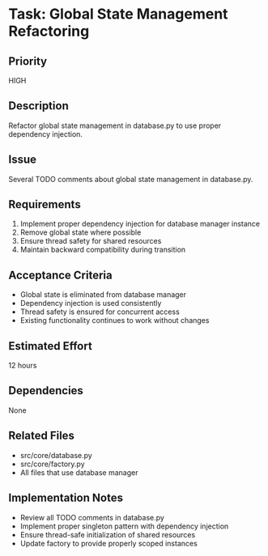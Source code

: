 # Task: Global State Management Refactoring

## Priority
HIGH

## Description
Refactor global state management in database.py to use proper dependency injection.

## Issue
Several TODO comments about global state management in database.py.

## Requirements
1. Implement proper dependency injection for database manager instance
2. Remove global state where possible
3. Ensure thread safety for shared resources
4. Maintain backward compatibility during transition

## Acceptance Criteria
- Global state is eliminated from database manager
- Dependency injection is used consistently
- Thread safety is ensured for concurrent access
- Existing functionality continues to work without changes

## Estimated Effort
12 hours

## Dependencies
None

## Related Files
- src/core/database.py
- src/core/factory.py
- All files that use database manager

## Implementation Notes
- Review all TODO comments in database.py
- Implement proper singleton pattern with dependency injection
- Ensure thread-safe initialization of shared resources
- Update factory to provide properly scoped instances